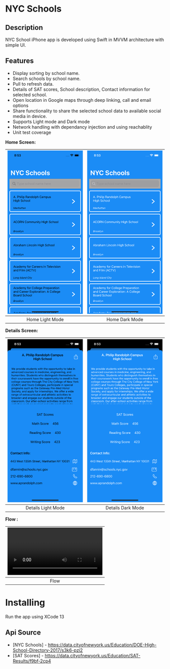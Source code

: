 # NYC Schools

## Description

NYC School iPhone app is developed using Swift in MVVM architecture with simple UI.

## Features

* Display sorting by school name.
* Search schools by school name.
* Pull to refresh data.
* Details of SAT scores, School description, Contact information for selected school.
* Open location in Google maps through deep linking, call and email options
* Share functionality to share the selected school data to available social media in device.
* Supports Light mode and Dark mode
* Network handling with dependancy injection and using reachablity
* Unit test coverage 


**Home Screen:**

|![Light](Screenshots/schoolList_light.png.png)|![Dark](Screenshots/schoolList_dark.png)|
|:----------------------------:|:------------------------:|
|Home Light Mode| Home Dark Mode |

**Details Screen:**

|![Light](Screenshots/school_details_light.png)|![Dark](Screenshots/school_details_dark.png)|
|:----------------------------:|:------------------------:|
|Details Light Mode| Details Dark Mode |


**Flow :**

|![flow](Screenshots/NYCSchools.mov)|
|:----------------------------:|
|Flow| 

# Installing

Run the app using XCode 13

## Api Source

- [NYC Schools] - https://data.cityofnewyork.us/Education/DOE-High-School-Directory-2017/s3k6-pzi2
- [SAT Scores] - https://data.cityofnewyork.us/Education/SAT-Results/f9bf-2cp4


